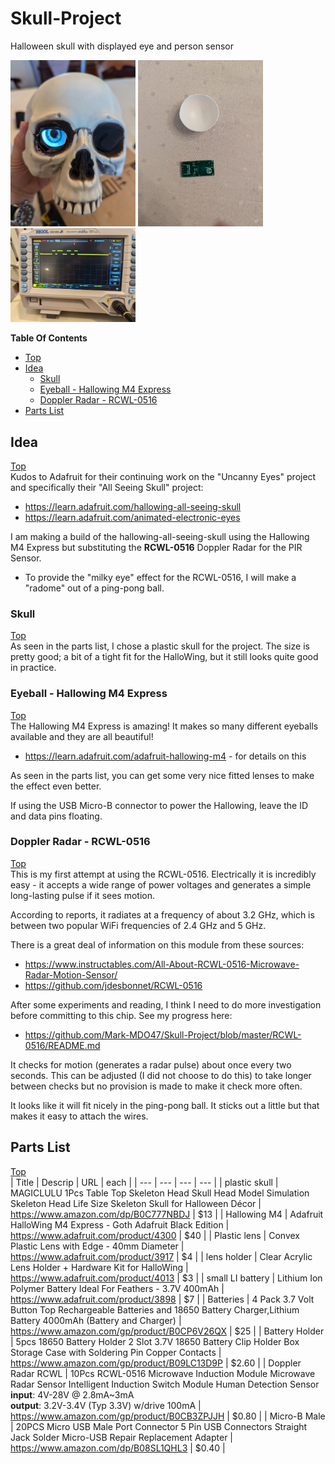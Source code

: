 # Skull-Project
Halloween skull with displayed eye and person sensor

<img src="https://github.com/Mark-MDO47/Skull-Project/blob/master/resources/images/skull_prjct_first_light.jpg" width="200" alt="Image of skull project first time Hallowing is inserted">

<img src="https://github.com/Mark-MDO47/Skull-Project/blob/master/resources/images/skull_prjct_RCWL-0516_and_radome.jpg" width="200" alt="Image of skull project RCWL-0516 and it's ping-pong radome">

<img src="https://github.com/Mark-MDO47/Skull-Project/blob/master/resources/images/skull_prjct_RCWL-0516_test_trace_5secperdiv.jpg" width="200" alt="Image of skull project RCWL-0516 test at 5 seconds per division">

**Table Of Contents**
* [Top](#skull\-project "Top")
* [Idea](#idea "Idea")
  * [Skull](#skull "Skull")
  * [Eyeball - Hallowing M4 Express](#eyeball-\--hallowing-m4-express "Eyeball - Hallowing M4 Express")
  * [Doppler Radar - RCWL-0516](#doppler-radar-\--rcwl\-0516 "Doppler Radar - RCWL-0516")
* [Parts List](#parts-list "Parts List")

## Idea
[Top](#skull\-project "Top")<br>
Kudos to Adafruit for their continuing work on the "Uncanny Eyes" project and specifically their "All Seeing Skull" project:
- https://learn.adafruit.com/hallowing-all-seeing-skull
- https://learn.adafruit.com/animated-electronic-eyes

I am making a build of the hallowing-all-seeing-skull using the Hallowing M4 Express but substituting the **RCWL-0516** Doppler Radar for the PIR Sensor.
- To provide the "milky eye" effect for the RCWL-0516, I will make a "radome" out of a ping-pong ball.

### Skull
[Top](#skull\-project "Top")<br>
As seen in the parts list, I chose a plastic skull for the project. The size is pretty good; a bit of a tight fit for the HalloWing, but it still looks quite good in practice.

### Eyeball - Hallowing M4 Express
[Top](#skull\-project "Top")<br>
The Hallowing M4 Express is amazing! It makes so many different eyeballs available and they are all beautiful!
- https://learn.adafruit.com/adafruit-hallowing-m4 - for details on this

As seen in the parts list, you can get some very nice fitted lenses to make the effect even better.

If using the USB Micro-B connector to power the Hallowing, leave the ID and data pins floating.

### Doppler Radar - RCWL-0516
[Top](#skull\-project "Top")<br>
This is my first attempt at using the RCWL-0516. Electrically it is incredibly easy - it accepts a wide range of power voltages and generates a simple long-lasting pulse if it sees motion.

According to reports, it radiates at a frequency of about 3.2 GHz, which is between two popular WiFi frequencies of 2.4 GHz and 5 GHz.

There is a great deal of information on this module from these sources:
- https://www.instructables.com/All-About-RCWL-0516-Microwave-Radar-Motion-Sensor/
- https://github.com/jdesbonnet/RCWL-0516

After some experiments and reading, I think I need to do more investigation before committing to this chip. See my progress here:
- https://github.com/Mark-MDO47/Skull-Project/blob/master/RCWL-0516/README.md

It checks for motion (generates a radar pulse) about once every two seconds. This can be adjusted (I did not choose to do this) to take longer between checks but no provision is made to make it check more often.

It looks like it will fit nicely in the ping-pong ball. It sticks out a little but that makes it easy to attach the wires.

## Parts List
[Top](#skull\-project "Top")<br>
| Title | Descrip | URL | each |
| --- | --- | --- | --- |
| plastic skull | MAGICLULU 1Pcs Table Top Skeleton Head Skull Head Model Simulation Skeleton Head Life Size Skeleton Skull for Halloween Décor | https://www.amazon.com/dp/B0C777NBDJ | $13 |
| Hallowing M4 | Adafruit HalloWing M4 Express - Goth Adafruit Black Edition | https://www.adafruit.com/product/4300 | $40 |
| Plastic lens | Convex Plastic Lens with Edge - 40mm Diameter | https://www.adafruit.com/product/3917 | $4 |
| lens holder | Clear Acrylic Lens Holder + Hardware Kit for HalloWing | https://www.adafruit.com/product/4013 | $3 |
| small LI battery | Lithium Ion Polymer Battery Ideal For Feathers - 3.7V 400mAh | https://www.adafruit.com/product/3898 | $7 |
| Batteries | 4 Pack 3.7 Volt Button Top Rechargeable Batteries and 18650 Battery Charger,Lithium Battery 4000mAh (Battery and Charger) | https://www.amazon.com/gp/product/B0CP6V26QX | $25 |
| Battery Holder | 5pcs 18650 Battery Holder 2 Slot 3.7V 18650 Battery Clip Holder Box Storage Case with Soldering Pin Copper Contacts | https://www.amazon.com/gp/product/B09LC13D9P | $2.60 |
| Doppler Radar RCWL | 10Pcs RCWL-0516 Microwave Induction Module Microwave Radar Sensor Intelligent Induction Switch Module Human Detection Sensor<br>**input**: 4V-28V @ 2.8mA~3mA<br>**output**: 3.2V-3.4V (Typ 3.3V) w/drive 100mA | https://www.amazon.com/gp/product/B0CB3ZPJJH | $0.80 |
| Micro-B Male | 20PCS Micro USB Male Port Connector 5 Pin USB Connectors Straight Jack Solder Micro-USB Repair Replacement Adapter | https://www.amazon.com/dp/B08SL1QHL3 | $0.40 |

